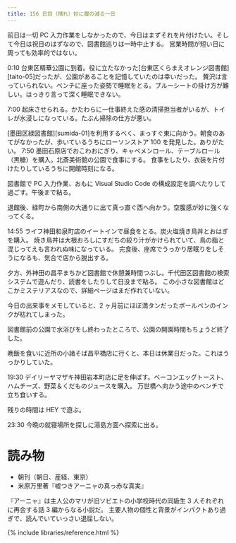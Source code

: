 ```yaml
---
title: 156 日目（晴れ）妙に腹の減る一日
---
```


前日は一切 PC 入力作業をしなかったので、今日はまずそれを片付けたい。そして今日は祝日のはずなので、図書館巡りは一時中止する。
営業時間が短い日に周っても効率的ではない。

0:10 台東区精華公園に到着。役に立たなかった[台東区くらまえオレンジ図書館][taito-05]だったが、公園があることを記憶していたのは幸いだった。
贅沢は言っていられない。ベンチに座った姿勢で睡眠をとる。ブルーシートの掛け方が難しい。はっきり言って深く睡眠できない。

7:00 起床させられる。かたわらに一仕事終えた感の清掃担当者がいるが、トイレが水浸しになっている。たぶん掃除の仕方が悪い。

[墨田区緑図書館][sumida-01]を利用するべく、まっすぐ東に向かう。朝食のあてがなかったが、歩いているうちにローソンストア 100 を発見した。ありがたい。
7:50 墨田石原店でおこわおにぎり、キャベメンロール、テーブルロール（黒糖）を購入。北斎美術館の公園で食事にする。
食事をしたり、衣装を片付けたりしているうちに開館時刻になる。

図書館で PC 入力作業、おもに Visual Studio Code の構成設定を調べたりして過ごす。午後まで粘る。

退館後、緑町から南側の大通りに出て真っ直ぐ西へ向かう。空腹感が妙に強くなってくる。

14:55 ライフ神田和泉町店のイートインで昼食をとる。炭火塩焼き鳥丼とおはぎを購入。
焼き鳥丼は大根おろしにすだちの絞り汁がかけられていて、鳥の脂と混じってえも言われぬ味になっている。
完食後、座席でうっかり居眠りをしそうになるも、気合で店から脱出する。

夕方、外神田の昌平まちかど図書館で休憩兼時間つぶし。千代田区図書館の検索システムで遊んだり、読書をしたりして日没まで粘る。
この小さな図書館はどこかミステリアスなので、詳細ページはまだ作れていない。

今日の出来事をメモしていると、2 ヶ月前にほぼ満タンだったボールペンのインクが枯れてしまった。

図書館前の公園で水浴びをし終わったところで、公園の開園時間もちょうど終了した。

晩飯を食いに近所の小諸そば昌平橋店に行くと、本日は休業日だった。これはうっかりしていた。

19:30 デイリーヤマザキ神田岩本町店に足を伸ばす。ベーコンエッグトースト、ハムチーズ、野菜＆くだものジュースを購入。
万世橋へ向かう途中のベンチで立ち食いする。

残りの時間は HEY で遊ぶ。

23:30 今晩の就寝場所を探しに湯島方面へ探索に出る。

 # 読み物
 
 * 朝刊（朝日、産経、東京）
 * 米原万里著『嘘つきアーニャの真っ赤な真実』
 
 『アーニャ』は主人公のマリが旧ソビエトの小学校時代の同級生 3 人それぞれに再会する話 3 編からなる小説だ。
 主要人物の個性と背景がインパクトあり過ぎで、読んでいていっさい退屈しない。

{% include libraries/reference.html %}
